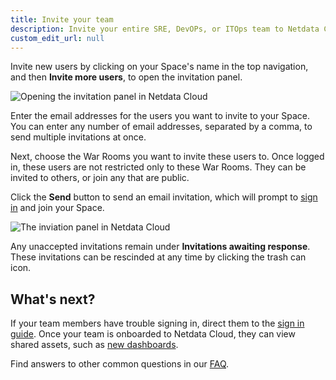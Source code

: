 ```yaml
---
title: Invite your team
description: Invite your entire SRE, DevOPs, or ITOps team to Netdata Cloud to give everyone insights into your infrastructure from a single pane of glass.
custom_edit_url: null
---
```


Invite new users by clicking on your Space's name in the top navigation, and then **Invite more users**, to open the
invitation panel.

![Opening the invitation panel in Netdata
Cloud](https://user-images.githubusercontent.com/1153921/97762958-531aa000-1ac7-11eb-88b9-2c943feb4897.png)

Enter the email addresses for the users you want to invite to your Space. You can enter any number of email addresses,
separated by a comma, to send multiple invitations at once.

Next, choose the War Rooms you want to invite these users to. Once logged in, these users are not restricted only to
these War Rooms. They can be invited to others, or join any that are public.

Click the **Send** button to send an email invitation, which will prompt to [sign in](/docs/cloud/manage/sign-in) and
join your Space.

![The inviation panel in Netdata
Cloud](https://user-images.githubusercontent.com/1153921/97762959-53b33680-1ac7-11eb-8e9d-f3f4a14c0028.png)

Any unaccepted invitations remain under **Invitations awaiting response**. These invitations can be rescinded at any
time by clicking the trash can icon.

## What's next?

If your team members have trouble signing in, direct them to the [sign in guide](/docs/cloud/manage/sign-in). Once your
team is onboarded to Netdata Cloud, they can view shared assets, such as [new
dashboards](https://learn.netdata.cloud/docs/cloud/visualize/dashboards).

Find answers to other common questions in our [FAQ](/docs/cloud/faq-glossary).
